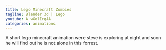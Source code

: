 ```yaml
---
title: Lego Minecraft Zombies
tagline: Blender 3d | Lego 
youtube: A_wGolIrgAA
categories: animations
---
```


A short lego minecraft animation were steve is exploring at night and soon he will find out he is not alone in this forrest.
